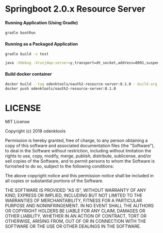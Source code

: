 Springboot 2.0.x Resource Server
=================================

#### Running Application (Using Gradle)

```bash
gradle bootRun
```

#### Running as a Packaged Application

```bash
gradle build -x test

java -Xdebug -Xrunjdwp:server=y,transport=dt_socket,address=8091,suspend=n -jar build/libs/resourceserver-0.1.0.jar
```

#### Build docker container

```bash
docker build --tag odenktools/oauth2-resource-server:0.1.0 --build-arg JAR_FILE=build/libs/resourceserver-0.1.0.jar .
docker push odenktools/oauth2-resource-server:0.1.0
```

# LICENSE

MIT License

Copyright (c) 2018 odenktools

Permission is hereby granted, free of charge, to any person obtaining a copy
of this software and associated documentation files (the "Software"), to deal
in the Software without restriction, including without limitation the rights
to use, copy, modify, merge, publish, distribute, sublicense, and/or sell
copies of the Software, and to permit persons to whom the Software is
furnished to do so, subject to the following conditions:

The above copyright notice and this permission notice shall be included in all
copies or substantial portions of the Software.

THE SOFTWARE IS PROVIDED "AS IS", WITHOUT WARRANTY OF ANY KIND, EXPRESS OR
IMPLIED, INCLUDING BUT NOT LIMITED TO THE WARRANTIES OF MERCHANTABILITY,
FITNESS FOR A PARTICULAR PURPOSE AND NONINFRINGEMENT. IN NO EVENT SHALL THE
AUTHORS OR COPYRIGHT HOLDERS BE LIABLE FOR ANY CLAIM, DAMAGES OR OTHER
LIABILITY, WHETHER IN AN ACTION OF CONTRACT, TORT OR OTHERWISE, ARISING FROM,
OUT OF OR IN CONNECTION WITH THE SOFTWARE OR THE USE OR OTHER DEALINGS IN THE
SOFTWARE.
